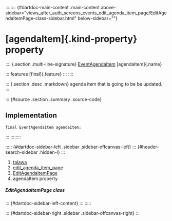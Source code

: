 :::::::: {#dartdoc-main-content .main-content above-sidebar="views_after_auth_screens_events_edit_agenda_item_page/EditAgendaItemPage-class-sidebar.html" below-sidebar=""}
<div>

# [agendaItem]{.kind-property} property

</div>

:::: {.section .multi-line-signature}
[EventAgendaItem](../../models_events_event_agenda_item/EventAgendaItem-class.html)
[agendaItem]{.name}

::: features
[final]{.feature}
:::
::::

::: {.section .desc .markdown}
agenda item that is going to be be updated.
:::

::: {#source .section .summary .source-code}
## Implementation

``` language-dart
final EventAgendaItem agendaItem;
```
:::
::::::::

::::: {#dartdoc-sidebar-left .sidebar .sidebar-offcanvas-left}
::: {#header-search-sidebar .hidden-l}
:::

1.  [talawa](../../index.html)
2.  [edit_agenda_item_page](../../views_after_auth_screens_events_edit_agenda_item_page/)
3.  [EditAgendaItemPage](../../views_after_auth_screens_events_edit_agenda_item_page/EditAgendaItemPage-class.html)
4.  agendaItem property

##### EditAgendaItemPage class

::: {#dartdoc-sidebar-left-content}
:::
:::::

::: {#dartdoc-sidebar-right .sidebar .sidebar-offcanvas-right}
:::
